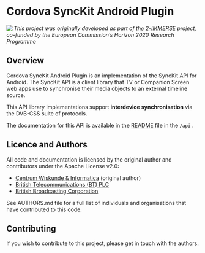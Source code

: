 # Cordova SyncKit Android Plugin
<img src="https://2immerse.eu/wp-content/uploads/2016/04/2-IMM_150x50.png" align="left"/><em>This project was originally developed as part of the <a href="https://2immerse.eu/">2-IMMERSE</a> project, co-funded by the European Commission’s <a hef="http://ec.europa.eu/programmes/horizon2020/">Horizon 2020</a> Research Programme</em>

## Overview

Cordova SyncKit Android Plugin is an implementation of the SyncKit API for Android. The SyncKit API is a client library that TV or Companion Screen web apps use to synchronise their media objects to an external timeline source. 

This API library implementations  support **interdevice synchronisation** via the DVB-CSS suite of protocols.

The documentation for this API is available in the [README](https://gitlab-ext.irt.de/2-immerse/synckit/tree/master/api) file in the ```/api``` .

## Licence and Authors

All code and documentation is licensed by the original author and contributors under the Apache License v2.0:

* [Centrum Wiskunde & Informatica](http://www.cwi.nl/) (original author)
* [British Telecommunications (BT) PLC](http://www.bt.com/)
* [British Broadcasting Corporation](http://www.bbc.co.uk/rd) 


See AUTHORS.md file for a full list of individuals and organisations that have
contributed to this code.

## Contributing

If you wish to contribute to this project, please get in touch with the authors.